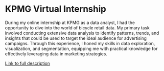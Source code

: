 # KPMG Virtual Internship

During my online internship at KPMG as a data analyst, I had the opportunity to dive into the world of bicycle retail data. My primary task involved conducting extensive data analysis to identify patterns, trends, and insights that could be used to target the ideal audience for advertising campaigns. Through this experience, I honed my skills in data exploration, visualization, and segmentation, equipping me with practical knowledge for effectively leveraging data in marketing strategies.

[Link to full description](http://kaledinaoksana.ru/website/pages/kpmg.php)